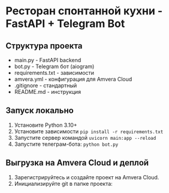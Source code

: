 # Ресторан спонтанной кухни - FastAPI + Telegram Bot

## Структура проекта
- main.py - FastAPI backend
- bot.py - Telegram бот (aiogram)
- requirements.txt - зависимости
- amvera.yml - конфигурация для Amvera Cloud
- .gitignore - стандартный
- README.md - инструкция

## Запуск локально
1. Установите Python 3.10+
2. Установите зависимости `pip install -r requirements.txt`
3. Запустите сервер командой `uvicorn main:app --reload`
4. Запустите телеграм-бота: `python bot.py`

## Выгрузка на Amvera Cloud и деплой

1. Зарегистрируйтесь и создайте проект на Amvera Cloud.
2. Инициализируйте git в папке проекта:
